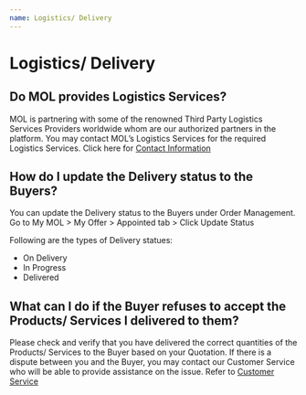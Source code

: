 ```yaml
---
name: Logistics/ Delivery 
---
```


# Logistics/ Delivery

##  Do MOL provides Logistics Services?

MOL is partnering with some of the renowned Third Party Logistics Services Providers worldwide whom are our authorized partners in the platform. You may contact MOL’s Logistics Services for the required Logistics Services. Click here for [Contact Information](http://emarineonline.com)

##  How do I update the Delivery status to the Buyers?

You can update the Delivery status to the Buyers under Order Management. Go to My MOL > My Offer > Appointed tab > Click Update Status 

Following are the types of Delivery statues: 

-	On Delivery
-	In Progress
-	Delivered 

##  What can I do if the Buyer refuses to accept the Products/ Services I delivered to them?

Please check and verify that you have delivered the correct quantities of the Products/ Services to the Buyer based on your Quotation. If there is a dispute between you and the Buyer, you may contact our Customer Service who will be able to provide assistance on the issue. Refer to [Customer Service](http://emarineonline.com)
